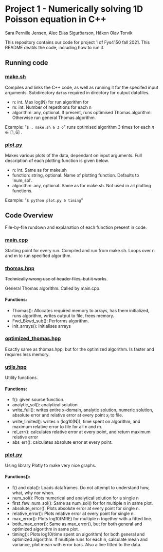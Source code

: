 # Project 1 - Numerically solving 1D Poisson equation in C++

Sara Pernille Jensen, Alec Elías Sigurðarson, Håkon Olav Torvik

This repository contains our code for project 1 of Fys4150 fall 2021. This README deatils the code, including how to run it.

## Running code
### [make.sh](https://github.com/Haakooto/FYS4150/blob/main/Project1/make.sh)
Compiles and links the C++ code, as well as running it for the specifed input arguments. Subdirectory `datas` required in directory for output datafiles.
- n: int. Max log(N) for run algorithm for
- m: int. Number of repetitions for each n
- algorithm: any,  optional. If present, runs optimised Thomas algorithm. Otherwise run general Thomas algorithm.

Example: "`$ . make.sh 6 3 o`" runs optimised algorithm 3 times for each $n \in [1, 6]$ .

### [plot.py](https://github.com/Haakooto/FYS4150/blob/main/Project1/plot.py)
Makes various plots of the data, dependant on input arguments. Full description of each plotting function is given below.
- n: int. Same as for make.sh
- function: string, optional. Name of plotting function.  Defaults to 'num_sol'.
- algorithm: any, optional. Same as for make.sh. Not used in all plotting functions.

Example: "`$ python plot.py 6 timing`"

## Code Overview
File-by-file rundown and explanation of each function present in code.
### [main.cpp](https://github.com/Haakooto/FYS4150/blob/main/Project1/main.cpp)
Starting point for every run. Compiled and run from make.sh. Loops over n and m to run specified algorithm.

### [thomas.hpp](https://github.com/Haakooto/FYS4150/blob/main/Project1/thomas.hpp)
~~Technically wrong use of header files, but it works~~.

General Thomas algorithm. Called by main.cpp.

#### Functions:
- Thomas(): Allocates required memory to arrays, has them initialized, runs algorithm, writes output to file, frees memory.
- Fwd_Bkwd_sub(): Performs algorithm.
- init_arrays(): Initialises arrays

### [optimized_thomas.hpp](https://github.com/Haakooto/FYS4150/blob/main/Project1/optimized_thomas.hpp)
Exactly same as thomas.hpp, but for the optimized algorithm. Is faster and requires less memory.

### [utils.hpp](https://github.com/Haakooto/FYS4150/blob/main/Project1/utils.hpp)
Utility functions.
#### Functions:
- f(): given source function.
- analytic_sol(): analytical solution
- write_full(): writes entire x-domain, analytic solution, numeric solution, absolute error and relative error at every point $x_i$ to file.
- write_limited(): writes n (log10(N)), time spent on algorithm, and maximum relative error to file for all n and m.
- rel_err(): calculates relative error at every point, and return maximum relative error
- abs_err(): calculates absolute error at every point.

### [plot.py](https://github.com/Haakooto/FYS4150/blob/main/Project1/plot.py)
Using library Plotly to make very nice graphs.
#### Functions():
- f() and data(): Loads dataframes. Do not attempt to understand how, what, why nor when.
- num_sol(): Plots numerical and analytical solution for a single n
- first_few_num_sol(): Same as num_sol() for for multiple n in same plot.
- absolute_error(): Plots absolute error at every point for single n.
- relative_error(): Plots relative error at every point for single n.
- max_error(): Plots log10(MRE) for multiple n together with a fitted line.
- both_max_error(): Same as max_error(), but for both general and optimized algorithm in same plot.
- timing(): Plots log10(time spent on algorithm) for both general and optimized algorithm. If multiple runs for each n, calculate mean and variance, plot mean with error bars. Also a line fitted to the data.